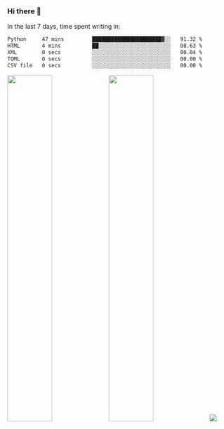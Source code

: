 ### Hi there 👋

In the last 7 days, time spent writing in:

<!--START_SECTION:waka-->

```txt
Python     47 mins         ██████████████████████▓░░   91.32 %
HTML       4 mins          ██░░░░░░░░░░░░░░░░░░░░░░░   08.63 %
XML        0 secs          ░░░░░░░░░░░░░░░░░░░░░░░░░   00.04 %
TOML       0 secs          ░░░░░░░░░░░░░░░░░░░░░░░░░   00.00 %
CSV file   0 secs          ░░░░░░░░░░░░░░░░░░░░░░░░░   00.00 %
```

<!--END_SECTION:waka-->

<img src="https://wakatime.com/share/@jimtje/5d0c92de-08f8-4a72-8f2f-6a9693d1e318.svg" width=45% height=45%> <img src="https://wakatime.com/share/@jimtje/501498ae-bda5-4da7-a89d-b40bcdd5556d.svg" width=45% height=45%>
![](https://hit.yhype.me/github/profile?user_id=43537315)
